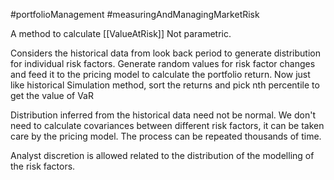 #portfolioManagement #measuringAndManagingMarketRisk 

A method to calculate [[ValueAtRisk]]
Not parametric. 

Considers the historical data from look back period to generate distribution for individual risk factors.
Generate random values for risk factor changes and feed it to the pricing model to calculate the portfolio return. 
Now just like historical Simulation method, sort the returns and pick nth percentile to get the value of VaR 

Distribution inferred from the historical data need not be normal. 
We don't need to calculate covariances between different risk factors, it can be taken care by the pricing model. 
The process can be repeated thousands of time. 

Analyst discretion is allowed related to the distribution of the modelling of the risk factors. 
